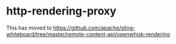 http-rendering-proxy
============

This has moved to https://github.com/apache/sling-whiteboard/tree/master/remote-content-api/openwhisk-rendering
